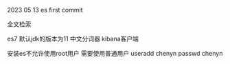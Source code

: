 2023 05 13 es first commit

全文检索

es7 默认jdk的版本为11 中文分词器   kibana客户端

安装es不允许使用root用户 需要使用普通用户
useradd chenyn
passwd chenyn

